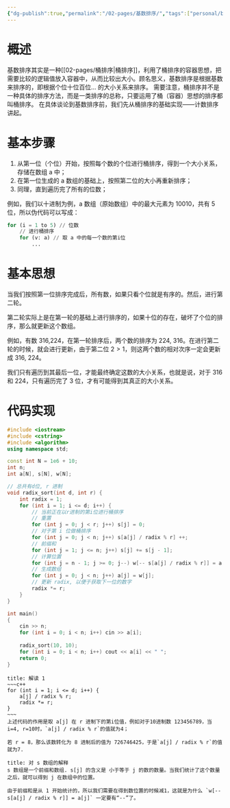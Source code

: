 ```yaml
---
{"dg-publish":true,"permalink":"/02-pages/基数排序/","tags":["personal/blog","algorithm/sorting"]}
---
```



# 概述
基数排序其实是一种[[02-pages/桶排序\|桶排序]]，利用了桶排序的容器思想，把需要比较的逻辑值放入容器中，从而比较出大小。顾名思义，基数排序是根据基数来排序的，即根据个位十位百位... 的大小关系来排序。
需要注意，桶排序并不是一种具体的排序方法，而是一类排序的总称，只要运用了桶（容器）思想的排序都叫桶排序。
在具体谈论到基数排序前，我们先从桶排序的基础实现——计数排序讲起。

# 基本步骤
1. 从第一位（个位）开始，按照每个数的个位进行桶排序，得到一个大小关系，存储在数组 a 中；
2. 在第一位生成的 a 数组的基础上，按照第二位的大小再重新排序；
3. 同理，直到遍历完了所有的位数；

例如，我们以十进制为例，a 数组（原始数组）中的最大元素为 10010，共有 5 位，所以伪代码可以写成：
```python
for (i = 1 to 5) // 位数
    // 进行桶排序
	for (v: a) // 取 a 中的每一个数的第i位
	    ...
```

# 基本思想
当我们按照第一位排序完成后，所有数，如果只看个位就是有序的。然后，进行第二轮。

第二轮实际上是在第一轮的基础上进行排序的，如果十位的存在，破坏了个位的排序，那么就更新这个数组。

例如，有数 316,224，在第一轮排序后，两个数的排序为 224, 316。在进行第二轮的时候，就会进行更新，由于第二位 $\displaystyle 2 > 1$，则这两个数的相对次序一定会更新成 316, 224。

我们只有遍历到其最后一位，才能最终确定这数的大小关系，也就是说，对于 316 和 224，只有遍历完了 3 位，才有可能得到其真正的大小关系。

# 代码实现
```c++
#include <iostream>
#include <cstring>
#include <algorithm>
using namespace std;

const int N = 1e6 + 10;
int n;
int a[N], s[N], w[N];

// 总共有d位, r 进制
void radix_sort(int d, int r) {
    int radix = 1;
    for (int i = 1; i <= d; i++) {
    	// 当前正在以r进制的第i位进行桶排序
        // 重置
        for (int j = 0; j < r; j++) s[j] = 0;
        // 对于第 i 位做桶排序
        for (int j = 0; j < n; j++) s[a[j] / radix % r] ++;
        // 前缀和
        for (int j = 1; j <= n; j++) s[j] += s[j - 1];
        // 计算位置
        for (int j = n - 1; j >= 0; j--) w[-- s[a[j] / radix % r]] = a[j];
        // 生成数组
        for (int j = 0; j < n; j++) a[j] = w[j];
        // 更新 radix, 以便于获取下一位的数字
        radix *= r;
    }
}

int main()
{
    cin >> n;
    for (int i = 0; i < n; i++) cin >> a[i];
    
    radix_sort(10, 10);
    for (int i = 0; i < n; i++) cout << a[i] << " ";
    return 0;
}
```

```ad-note
title: 解读 1
~~~c++
for (int i = 1; i <= d; i++) {
	a[j] / radix % r;
	radix *= r;
}
~~~
上述代码的作用是取 a[j] 在 r 进制下的第i位值，例如对于10进制数 123456789，当i=4, r=10时，`a[j] / radix % r`的值就为4；

若 r = 8，那么该数转化为 8 进制后的值为 726746425，于是`a[j] / radix % r`的值就为7.
```

```ad-note
title: 对 s 数组的解释
s 数组是一个前缀和数组. s[j] 的含义是 小于等于 j 的数的数量。当我们统计了这个数量之后，就可以得到 j 在数组中的位置。

由于前缀和是从 1 开始统计的，所以我们需要在得到数位置的时候减1，这就是为什么 `w[-- s[a[j] / radix % r]] = a[j]` 一定要有“--”了。
```
